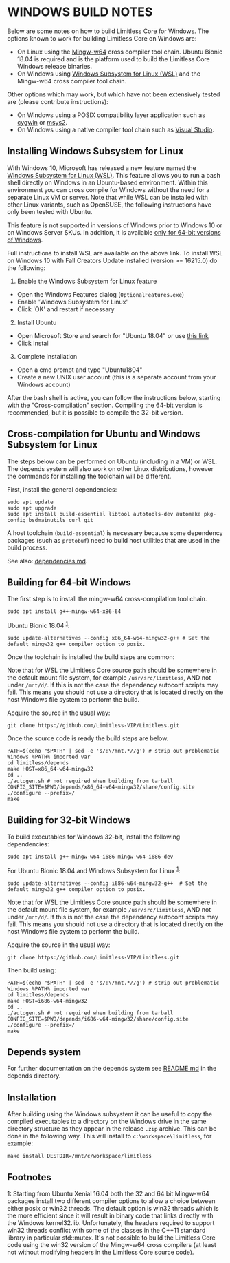 # WINDOWS BUILD NOTES

Below are some notes on how to build Limitless Core for Windows. The options
known to work for building Limitless Core on Windows are:

* On Linux using the [Mingw-w64](https://mingw-w64.org/doku.php) cross compiler
tool chain. Ubuntu Bionic 18.04 is required and is the platform used to build
the Limitless Core Windows release binaries.
* On Windows using [Windows Subsystem for Linux (WSL)](https://msdn.microsoft.com/commandline/wsl/about)
and the Mingw-w64 cross compiler tool chain.

Other options which may work, but which have not been extensively tested are
(please contribute instructions):

* On Windows using a POSIX compatibility layer application such as [cygwin](http://www.cygwin.com/)
or [msys2](http://www.msys2.org/).
* On Windows using a native compiler tool chain such as [Visual Studio](https://www.visualstudio.com).

## Installing Windows Subsystem for Linux

With Windows 10, Microsoft has released a new feature named the [Windows Subsystem for Linux (WSL)](https://msdn.microsoft.com/commandline/wsl/about).
This feature allows you to run a bash shell directly on Windows in an
Ubuntu-based environment. Within this environment you can cross compile for
Windows without the need for a separate Linux VM or server. Note that while WSL
can be installed with other Linux variants, such as OpenSUSE, the following
instructions have only been tested with Ubuntu.

This feature is not supported in versions of Windows prior to Windows 10 or on
Windows Server SKUs. In addition, it is available [only for 64-bit versions of Windows](https://msdn.microsoft.com/en-us/commandline/wsl/install_guide).

Full instructions to install WSL are available on the above link. To install
WSL on Windows 10 with Fall Creators Update installed (version >= 16215.0) do
the following:

1. Enable the Windows Subsystem for Linux feature
* Open the Windows Features dialog (`OptionalFeatures.exe`)
* Enable 'Windows Subsystem for Linux'
* Click 'OK' and restart if necessary

2. Install Ubuntu
* Open Microsoft Store and search for "Ubuntu 18.04" or use [this link](https://www.microsoft.com/store/productId/9N9TNGVNDL3Q)
* Click Install

3. Complete Installation
* Open a cmd prompt and type "Ubuntu1804"
* Create a new UNIX user account (this is a separate account from your Windows
account)

After the bash shell is active, you can follow the instructions below, starting
with the "Cross-compilation" section. Compiling the 64-bit version is
recommended, but it is possible to compile the 32-bit version.

## Cross-compilation for Ubuntu and Windows Subsystem for Linux

The steps below can be performed on Ubuntu (including in a VM) or WSL. The
depends system will also work on other Linux distributions, however the
commands for installing the toolchain will be different.

First, install the general dependencies:

```
sudo apt update
sudo apt upgrade
sudo apt install build-essential libtool autotools-dev automake pkg-config bsdmainutils curl git
```

A host toolchain (`build-essential`) is necessary because some dependency
packages (such as `protobuf`) need to build host utilities that are used in the
build process.

See also: [dependencies.md](dependencies.md).

## Building for 64-bit Windows

The first step is to install the mingw-w64 cross-compilation tool chain.

```
sudo apt install g++-mingw-w64-x86-64
```

Ubuntu Bionic 18.04 <sup>[1](#footnote1)</sup>:

```
sudo update-alternatives --config x86_64-w64-mingw32-g++ # Set the default mingw32 g++ compiler option to posix.
```

Once the toolchain is installed the build steps are common:

Note that for WSL the Limitless Core source path should be somewhere in the
default mount file system, for example `/usr/src/limitless`, AND not under
`/mnt/d/`. If this is not the case the dependency autoconf scripts may fail.
This means you should not use a directory that is located directly on the host
Windows file system to perform the build.

Acquire the source in the usual way:

```
git clone https://github.com/Limitless-VIP/Limitless.git
```

Once the source code is ready the build steps are below.

```
PATH=$(echo "$PATH" | sed -e 's/:\/mnt.*//g') # strip out problematic Windows %PATH% imported var
cd limitless/depends
make HOST=x86_64-w64-mingw32
cd ..
./autogen.sh # not required when building from tarball
CONFIG_SITE=$PWD/depends/x86_64-w64-mingw32/share/config.site ./configure --prefix=/
make
```

## Building for 32-bit Windows

To build executables for Windows 32-bit, install the following dependencies:

```
sudo apt install g++-mingw-w64-i686 mingw-w64-i686-dev
```

For Ubuntu Bionic 18.04 and Windows Subsystem for Linux <sup>[1](#footnote1)</sup>:

```
sudo update-alternatives --config i686-w64-mingw32-g++  # Set the default mingw32 g++ compiler option to posix.
```

Note that for WSL the Limitless Core source path should be somewhere in the
default mount file system, for example `/usr/src/limitless`, AND not under
`/mnt/d/`. If this is not the case the dependency autoconf scripts may fail.
This means you should not use a directory that is located directly on the host
Windows file system to perform the build.

Acquire the source in the usual way:

```
git clone https://github.com/Limitless-VIP/Limitless.git
```

Then build using:

```
PATH=$(echo "$PATH" | sed -e 's/:\/mnt.*//g') # strip out problematic Windows %PATH% imported var
cd limitless/depends
make HOST=i686-w64-mingw32
cd ..
./autogen.sh # not required when building from tarball
CONFIG_SITE=$PWD/depends/i686-w64-mingw32/share/config.site ./configure --prefix=/
make
```

## Depends system

For further documentation on the depends system see [README.md](../depends/README.md)
in the depends directory.

## Installation

After building using the Windows subsystem it can be useful to copy the
compiled executables to a directory on the Windows drive in the same directory
structure as they appear in the release `.zip` archive. This can be done in the
following way. This will install to `c:\workspace\limitless`, for example:

```
make install DESTDIR=/mnt/c/workspace/limitless
```

## Footnotes

<a name="footnote1">1</a>: Starting from Ubuntu Xenial 16.04 both the 32 and 64
bit Mingw-w64 packages install two different compiler options to allow a choice
between either posix or win32 threads. The default option is win32 threads
which is the more efficient since it will result in binary code that links
directly with the Windows kernel32.lib. Unfortunately, the headers required to
support win32 threads conflict with some of the classes in the C++11 standard
library in particular std::mutex. It's not possible to build the Limitless Core
code using the win32 version of the Mingw-w64 cross compilers (at least not
without modifying headers in the Limitless Core source code).
